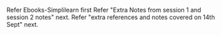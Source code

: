 Refer Ebooks-Simplilearn first
Refer "Extra Notes from session 1 and session 2 notes" next.
Refer "extra references and notes covered on 14th Sept" next.
